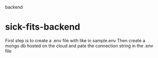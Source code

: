backend

# sick-fits-backend

First step is to create a .env file with like in sample.env
Then create a mongo db hosted on the cloud and pate the connection string in the .env file
